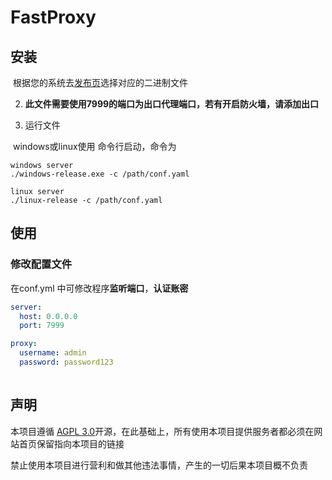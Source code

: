 # FastProxy



## 安装

​	根据您的系统去[发布页]( https://github.com/Fast4IO/fastProxy/releases)选择对应的二进制文件

2. **此文件需要使用7999的端口为出口代理端口，若有开启防火墙，请添加出口**

3. 运行文件

​		windows或linux使用 命令行启动，命令为

```
windows server 
./windows-release.exe -c /path/conf.yaml

linux server 
./linux-release	-c /path/conf.yaml

```



## 使用

### 修改配置文件

在conf.yml 中可修改程序**监听端口**，**认证账密**

```yaml
server:
  host: 0.0.0.0
  port: 7999

proxy:
  username: admin
  password: password123
  
```







## 声明

本项目遵循 [AGPL 3.0](https://github.com/Fast4IO/fastProxy/master/LICENSE)开源，在此基础上，所有使用本项目提供服务者都必须在网站首页保留指向本项目的链接

禁止使用本项目进行营利和做其他违法事情，产生的一切后果本项目概不负责